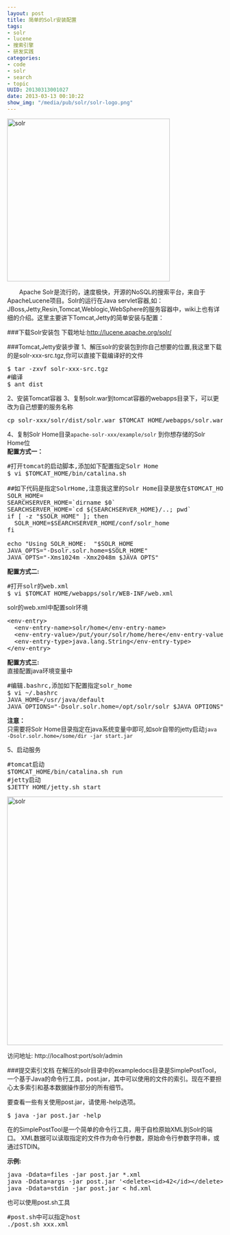 ```yaml
--- 
layout: post
title: 简单的Solr安装配置
tags: 
- solr
- lucene
- 搜索引擎
- 研发实践
categories:
- code
- solr
- search
- topic
UUID: 20130313001027
date: 2013-03-13 00:10:22
show_img: "/media/pub/solr/solr-logo.png"
---
```


<a href="{{site.static_url}}/media/pub/solr/solr-logo.png" alt="solr" rel="prettyPhoto[{{page.UUID}}]" target="_bank">
<img src="{{site.static_url}}/media/pub/solr/solr-logo.png" alt="solr" width="380px" class="img-center"/>
</a>

 　　Apache Solr是流行的，速度极快，开源的NoSQL的搜索平台，来自于ApacheLucene项目。Solr的运行在Java servlet容器,如：JBoss,Jetty,Resin,Tomcat,Weblogic,WebSphere的服务容器中，wiki上也有详细的介绍。这里主要讲下Tomcat,Jetty的简单安装与配置：

###下载Solr安装包
下载地址:<a href="http://lucene.apache.org/solr/" target="_bank">http://lucene.apache.org/solr/</a>

###Tomcat,Jetty安装步骤
1、解压solr的安装包到你自己想要的位置,我这里下载的是solr-xxx-src.tgz,你可以直接下载编译好的文件
<pre id="bash">
$ tar -zxvf solr-xxx-src.tgz
#编译
$ ant dist 
</pre>
2、安装Tomcat容器
3、复制solr.war到tomcat容器的webapps目录下，可以更改为自己想要的服务名称
<pre id="bash">
cp solr-xxx/solr/dist/solr.war $TOMCAT_HOME/webapps/solr.war
</pre>
4、复制Solr Home目录<code>apache-solr-xxx/example/solr</code> 到你想存储的Solr Home位<br>
<strong>配置方式一：</strong><br>
<pre id="bash">
#打开tomcat的启动脚本,添加如下配置指定Solr Home
$ vi $TOMCAT_HOME/bin/catalina.sh 

##如下代码是指定SolrHome,注意我这里的Solr Home目录是放在$TOMCAT_HOME/conf下
SOLR_HOME=
SEARCHSERVER_HOME=`dirname $0`
SEARCHSERVER_HOME=`cd ${SEARCHSERVER_HOME}/..; pwd`
if [ -z "$SOLR_HOME" ]; then
  SOLR_HOME=$SEARCHSERVER_HOME/conf/solr_home
fi

echo "Using SOLR_HOME:  "$SOLR_HOME
JAVA_OPTS="-Dsolr.solr.home=$SOLR_HOME"
JAVA_OPTS="-Xms1024m -Xmx2048m $JAVA_OPTS"
</pre>
<strong>配置方式二:</strong><br>
<pre id="bash">
#打开solr的web.xml
$ vi $TOMCAT_HOME/webapps/solr/WEB-INF/web.xml
</pre>
solr的web.xml中配置solr环境
<pre id="xml">
&lt;env-entry&gt;
  &lt;env-entry-name&gt;solr/home&lt;/env-entry-name&gt;
  &lt;env-entry-value&gt;/put/your/solr/home/here&lt;/env-entry-value&gt;
  &lt;env-entry-type&gt;java.lang.String&lt;/env-entry-type&gt;
&lt;/env-entry&gt;
</pre>
<strong>配置方式三:</strong><br>
直接配置java环境变量中
<pre id="bash">
#编辑.bashrc,添加如下配置指定solr_home
$ vi ~/.bashrc
JAVA_HOME=/usr/java/default
JAVA_OPTIONS="-Dsolr.solr.home=/opt/solr/solr $JAVA_OPTIONS"
</pre>
<strong>注意：</strong><br>
只需要将Solr Home目录指定在java系统变量中即可,如solr自带的jetty启动<code>java -Dsolr.solr.home=/some/dir -jar start.jar</code>

5、启动服务
<pre id="bash">
#tomcat启动
$TOMCAT_HOME/bin/catalina.sh run
#jetty启动
$JETTY_HOME/jetty.sh start
</pre>

<a href="{{site.static_url}}/media/pub/solr/solr-admin.jpg" alt="solr" rel="prettyPhoto[{{page.UUID}}]" target="_bank">
<img src="{{site.static_url}}/media/pub/solr/solr-admin.jpg" alt="solr" width="580px" />
</a>

访问地址: http://localhost:port/solr/admin

###提交索引文档
在解压的solr目录中的exampledocs目录是SimplePostTool，一个基于Java的命令行工具，post.jar，其中可以使用的文件的索引。现在不要担心太多索引和基本数据操作部分的所有细节。

要查看一些有关使用post.jar，请使用-help选项。
<pre id="bash">
$ java -jar post.jar -help
</pre>
在的SimplePostTool是一个简单的命令行工具，用于自检原始XML到Solr的端口。 XML数据可以读取指定的文件作为命令行参数，原始命令行参数字符串，或通过STDIN。

<strong>示例:</strong>
<pre id="bash">
java -Ddata=files -jar post.jar *.xml
java -Ddata=args -jar post.jar '&lt;delete&gt;&lt;id&gt;42&lt;/id&gt;&lt;/delete&gt;'
java -Ddata=stdin -jar post.jar &lt; hd.xml
</pre>

也可以使用post.sh工具
<pre id="bash">
#post.sh中可以指定host
./post.sh xxx.xml
</pre>
